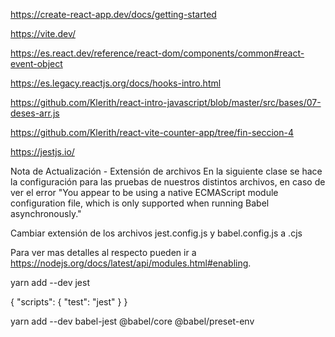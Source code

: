 
https://create-react-app.dev/docs/getting-started

https://vite.dev/

https://es.react.dev/reference/react-dom/components/common#react-event-object

https://es.legacy.reactjs.org/docs/hooks-intro.html

https://github.com/Klerith/react-intro-javascript/blob/master/src/bases/07-deses-arr.js

https://github.com/Klerith/react-vite-counter-app/tree/fin-seccion-4

https://jestjs.io/

Nota de Actualización - Extensión de archivos
En la siguiente clase se hace la configuración para las pruebas de nuestros distintos archivos, en caso de ver el error "You appear to be using a native ECMAScript module configuration file, which is only supported when running Babel asynchronously."


Cambiar extensión de los archivos jest.config.js y babel.config.js a .cjs


Para ver mas detalles al respecto pueden ir a https://nodejs.org/docs/latest/api/modules.html#enabling.

yarn add --dev jest

{
  "scripts": {
    "test": "jest"
  }
}

yarn add --dev babel-jest @babel/core @babel/preset-env








